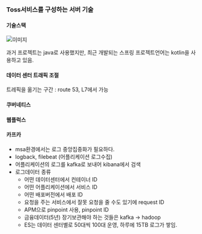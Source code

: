 ### Toss서비스를 구성하는 서버 기술

#### 기술스택

![이미지](https://github.com/ckdgus08/study/blob/master/%EC%9E%90%EB%B0%94%EA%B3%A0%EA%B8%89%EC%8A%A4%ED%84%B0%EB%94%94/image/toss_techstack.png?raw=true)

과거 프로젝트는 java로 사용했지만, 최근 개발되는 스프링 프로젝트언어는 kotlin을 사용하고 있음.

#### 데이터 센터 트래픽 조절

트레픽을 옮기는 구간 : route 53, L7에서 가능

#### 쿠버네티스

#### 웹플럭스

#### 카프카

- msa환경에서는 로그 중앙집중화가 필요하다.
- logback, filebeat (어플리케이션 로그수집)
- 어플리케이션의 로그를 kafka로 보내어 kibana에서 검색
- 로그데이터 종류
    - 어떤 데이터센터에서 컨테이너 ID
    - 어떤 어플리케이션에서 서비스 ID
    - 어떤 배포버전에서 배포 ID
    - 요청을 주는 서비스에서 잘못 요청을 줄 수도 있기에 request ID
    - APM으로 pinpoint 사용, pinpoint ID
    - 금융데이터(5년) 장기보관해야 하는 것들은 kafka -> hadoop
    - ES는 데이터 센터별로 50대씩 100대 운영, 하루에 15TB 로그가 쌓임.
  